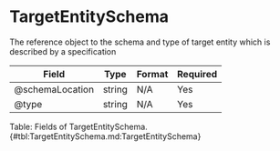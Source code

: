 <!--
    ATTENTION: This file was generated via gradle!
               Do NOT manually edit this file! Any such changes will be overwritten!
-->

# TargetEntitySchema

The reference object to the schema and type of target entity which is described by a specification

| Field | Type | Format | Required |
|-------|---|--------|---|
| \@schemaLocation | string | N/A | Yes |
| \@type | string | N/A | Yes |

Table: Fields of TargetEntitySchema. {#tbl:TargetEntitySchema.md:TargetEntitySchema}
